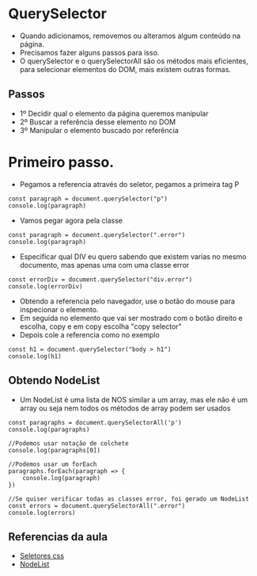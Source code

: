 # QuerySelector
- Quando adicionamos, removemos ou alteramos algum conteúdo na página.
- Precisamos fazer alguns passos para isso.
- O querySelector e o querySelectorAll são os métodos mais eficientes, para selecionar elementos do DOM, mais existem outras formas.

## Passos
- 1º Decidir qual o elemento da página queremos manipular
- 2º Buscar a referência desse elemento no DOM
- 3º Manipular o elemento buscado por referência

# Primeiro passo.
- Pegamos a referencia através do seletor, pegamos a primeira tag P
```
const paragraph = document.querySelector("p")
console.log(paragraph)
```
- Vamos pegar agora pela classe
```
const paragraph = document.querySelector(".error")
console.log(paragraph)
```
- Especificar qual DIV eu quero sabendo que existem varias no mesmo documento, mas apenas uma com uma classe error
```
const errorDiv = document.querySelector("div.error")
console.log(errorDiv)
```
- Obtendo a referencia pelo navegador, use o botão do mouse para inspecionar o elemento.
- Em seguida no elemento que vai ser mostrado com o botão direito e escolha, copy e em copy escolha "copy selector"
- Depois cole a referencia como no exemplo
```
const h1 = document.querySelector("body > h1")
console.log(h1)
```

## Obtendo NodeList
- Um NodeList é uma lista de NOS similar a um array, mas ele não é um array ou seja nem todos os métodos de array podem ser usados

```
const paragraphs = document.querySelectorAll('p')
console.log(paragraphs)

//Podemos usar notação de colchete
console.log(paragraphs[0])

//Podemos usar um forEach
paragraphs.forEach(paragraph => {
    console.log(paragraph)
})

//Se quiser verificar todas as classes error, foi gerado um NodeList
const errors = document.querySelectorAll(".error")
console.log(errors)

```

## Referencias da aula
- [Seletores css](https://developer.mozilla.org/pt-BR/docs/Web/CSS/CSS_selectors)
- [NodeList](https://developer.mozilla.org/en-US/docs/Web/API/NodeList)